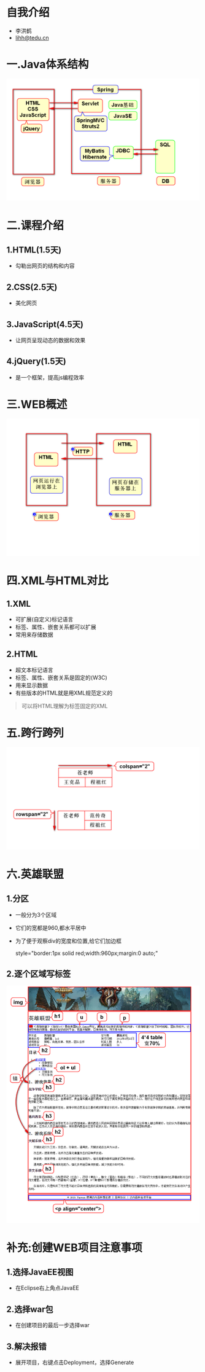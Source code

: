 # 自我介绍
- 李洪鹤
- lihh@tedu.cn

# 一.Java体系结构
![](1.png)

# 二.课程介绍
## 1.HTML(1.5天)
- 勾勒出网页的结构和内容

## 2.CSS(2.5天)
- 美化网页

## 3.JavaScript(4.5天)
- 让网页呈现动态的数据和效果

## 4.jQuery(1.5天)
- 是一个框架，提高js编程效率

# 三.WEB概述
![](2.png)

# 四.XML与HTML对比
## 1.XML
- 可扩展(自定义)标记语言
- 标签、属性、嵌套关系都可以扩展
- 常用来存储数据

## 2.HTML
- 超文本标记语言
- 标签、属性、嵌套关系是固定的(W3C)
- 用来显示数据
- 有些版本的HTML就是用XML规范定义的

> 可以将HTML理解为标签固定的XML

# 五.跨行跨列
![](3.png)

# 六.英雄联盟
## 1.分区
- 一般分为3个区域
- 它们的宽都是960,都水平居中
- 为了便于观察div的宽度和位置,给它们加边框

	style="border:1px solid red;width:960px;margin:0 auto;"

## 2.逐个区域写标签
![](4.png)

# 补充:创建WEB项目注意事项
## 1.选择JavaEE视图
- 在Eclipse右上角点JavaEE

## 2.选择war包
- 在创建项目的最后一步选择war

## 3.解决报错
- 展开项目，右键点击Deployment，选择Generate